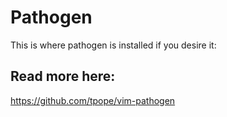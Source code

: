 # Pathogen
This is where pathogen is installed if you desire it:

## Read more here:
https://github.com/tpope/vim-pathogen
